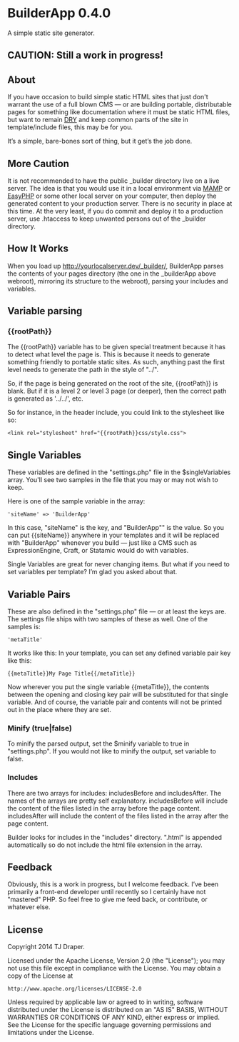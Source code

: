 # BuilderApp 0.4.0

A simple static site generator.

## CAUTION: Still a work in progress!

## About

If you have occasion to build simple static HTML sites that just don't warrant the use of a full blown CMS — or are building portable, distributable pages for something like documentation where it must be static HTML files, but want to remain [DRY] and keep common parts of the site in template/include files, this may be for you.

It’s a simple, bare-bones sort of thing, but it get’s the job done.

[DRY]: http://en.wikipedia.org/wiki/Don't_repeat_yourself

## More Caution

It is not recommended to have the public \_builder directory live on a live server. The idea is that you would use it in a local environment via [MAMP] or [EasyPHP] or some other local server on your computer, then deploy the generated content to your production server. There is no security in place at this time. At the very least, if you do commit and deploy it to a production server, use .htaccess to keep unwanted persons out of the \_builder directory.

[MAMP]: http://www.mamp.info/
[EasyPHP]: http://www.easyphp.org/

## How It Works

When you load up http://yourlocalserver.dev/_builder/, BuilderApp parses the contents of your pages directory (the one in the _builderApp above webroot), mirroring its structure to the webroot), parsing your includes and variables.

## Variable parsing

### {{rootPath}}

The {{rootPath}} variable has to be given special treatment because it has to detect what level the page is. This is because it needs to generate something friendly to portable static sites. As such, anything past the first level needs to generate the path in the style of "../".

So, if the page is being generated on the root of the site, {{rootPath}} is blank. But if it is a level 2 or level 3 page (or deeper), then the correct path is generated as '../../', etc.

So for instance, in the header include, you could link to the stylesheet like so:

	<link rel="stylesheet" href="{{rootPath}}css/style.css">

## Single Variables

These variables are defined in the "settings.php" file in the $singleVariables array. You'll see two samples in the file that you may or may not wish to keep.

Here is one of the sample variable in the array:

	'siteName' => 'BuilderApp'

In this case, "siteName" is the key, and "BuilderApp"" is the value. So you can put {{siteName}} anywhere in your templates and it will be replaced with "BuilderApp" whenever you build — just like a CMS such as ExpressionEngine, Craft, or Statamic would do with variables.

Single Variables are great for never changing items. But what if you need to set variables per template? I’m glad you asked about that.

## Variable Pairs

These are also defined in the "settings.php" file — or at least the keys are. The settings file ships with two samples of these as well. One of the samples is:

	'metaTitle'

It works like this: In your template, you can set any defined variable pair key like this:

	{{metaTitle}}My Page Title{{/metaTitle}}

Now wherever you put the single variable {{metaTitle}}, the contents between the opening and closing key pair will be substituted for that single variable. And of course, the variable pair and contents will not be printed out in the place where they are set.

### Minify (true|false)

To minify the parsed output, set the $minify variable to true in "settings.php". If you would not like to minify the output, set variable to false.

### Includes

There are two arrays for includes: includesBefore and includesAfter. The names of the arrays are pretty self explanatory. includesBefore will include the content of the files listed in the array before the page content. includesAfter will include the content of the files listed in the array after the page content.

Builder looks for includes in the "includes" directory. ".html" is appended automatically so do not include the html file extension in the array.

## Feedback

Obviously, this is a work in progress, but I welcome feedback. I’ve been primarily a front-end developer until recently so I certainly have not "mastered" PHP. So feel free to give me feed back, or contribute, or whatever else.

## License

Copyright 2014 TJ Draper.

Licensed under the Apache License, Version 2.0 (the "License");
you may not use this file except in compliance with the License.
You may obtain a copy of the License at

	http://www.apache.org/licenses/LICENSE-2.0

Unless required by applicable law or agreed to in writing, software
distributed under the License is distributed on an "AS IS" BASIS,
WITHOUT WARRANTIES OR CONDITIONS OF ANY KIND, either express or implied.
See the License for the specific language governing permissions and
limitations under the License.